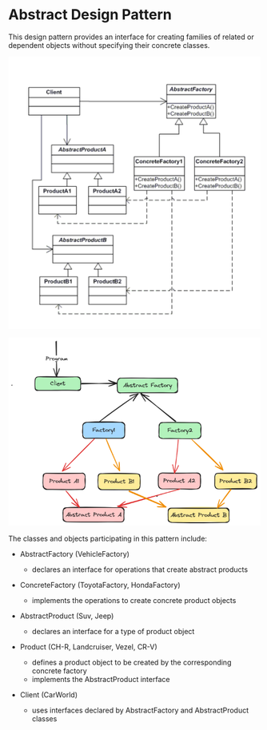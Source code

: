 # Abstract Design Pattern

This design pattern provides an interface for creating families of related or dependent objects without specifying their concrete classes.

![UML class diagram for Abstract Factory Design Pattern ](./assets/uml.png)

![Design pattern diagram for Abstract Factory Design Pattern ](./assets/design_pattern.png)

The classes and objects participating in this pattern include:

* AbstractFactory (VehicleFactory)
   - declares an interface for operations that create abstract products

* ConcreteFactory (ToyotaFactory, HondaFactory)
   - implements the operations to create concrete product objects

* AbstractProduct (Suv, Jeep)
   - declares an interface for a type of product object

* Product (CH-R, Landcruiser, Vezel, CR-V)
   - defines a product object to be created by the corresponding concrete factory
   - implements the AbstractProduct interface

* Client (CarWorld)
   - uses interfaces declared by AbstractFactory and AbstractProduct classes
